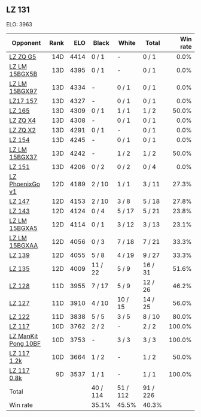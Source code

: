 ## LZ 131 ##

ELO: 3963

Opponent | Rank | ELO | Black | White | Total | Win rate
---------|-----:|----:|-------|-------|-------|-------:
[LZ ZQ G5](LZ%20ZQ%20G5.md) | 14D | 4414 | 0 / 1 | - | 0 / 1 | 0.0%
[LZ LM 15BGX5B](LZ%20LM%2015BGX5B.md) | 13D | 4395 | 0 / 1 | - | 0 / 1 | 0.0%
[LZ LM 15BGX97](LZ%20LM%2015BGX97.md) | 13D | 4334 | - | 0 / 1 | 0 / 1 | 0.0%
[LZ17 157](LZ17%20157.md) | 13D | 4327 | - | 0 / 1 | 0 / 1 | 0.0%
[LZ 165](LZ%20165.md) | 13D | 4309 | 0 / 1 | 1 / 1 | 1 / 2 | 50.0%
[LZ ZQ X4](LZ%20ZQ%20X4.md) | 13D | 4308 | - | 0 / 1 | 0 / 1 | 0.0%
[LZ ZQ X2](LZ%20ZQ%20X2.md) | 13D | 4291 | 0 / 1 | - | 0 / 1 | 0.0%
[LZ 154](LZ%20154.md) | 13D | 4245 | - | 0 / 1 | 0 / 1 | 0.0%
[LZ LM 15BGX37](LZ%20LM%2015BGX37.md) | 13D | 4242 | - | 1 / 2 | 1 / 2 | 50.0%
[LZ 151](LZ%20151.md) | 13D | 4206 | 0 / 2 | 0 / 2 | 0 / 4 | 0.0%
[LZ PhoenixGo v1](LZ%20PhoenixGo%20v1.md) | 12D | 4189 | 2 / 10 | 1 / 1 | 3 / 11 | 27.3%
[LZ 147](LZ%20147.md) | 12D | 4153 | 2 / 10 | 3 / 8 | 5 / 18 | 27.8%
[LZ 143](LZ%20143.md) | 12D | 4124 | 0 / 4 | 5 / 17 | 5 / 21 | 23.8%
[LZ LM 15BGXA5](LZ%20LM%2015BGXA5.md) | 12D | 4114 | 0 / 1 | 3 / 12 | 3 / 13 | 23.1%
[LZ LM 15BGXAA](LZ%20LM%2015BGXAA.md) | 12D | 4056 | 0 / 3 | 7 / 18 | 7 / 21 | 33.3%
[LZ 139](LZ%20139.md) | 12D | 4055 | 5 / 8 | 4 / 19 | 9 / 27 | 33.3%
[LZ 135](LZ%20135.md) | 12D | 4009 | 11 / 22 | 5 / 9 | 16 / 31 | 51.6%
[LZ 128](LZ%20128.md) | 11D | 3955 | 7 / 17 | 5 / 9 | 12 / 26 | 46.2%
[LZ 127](LZ%20127.md) | 11D | 3910 | 4 / 10 | 10 / 15 | 14 / 25 | 56.0%
[LZ 122](LZ%20122.md) | 11D | 3838 | 5 / 5 | 3 / 5 | 8 / 10 | 80.0%
[LZ 117](LZ%20117.md) | 10D | 3762 | 2 / 2 | - | 2 / 2 | 100.0%
[LZ ManKit Pong 10BF](LZ%20ManKit%20Pong%2010BF.md) | 10D | 3753 | - | 3 / 3 | 3 / 3 | 100.0%
[LZ 117 1.2k](LZ%20117%201.2k.md) | 10D | 3664 | 1 / 2 | - | 1 / 2 | 50.0%
[LZ 117 0.8k](LZ%20117%200.8k.md) | 9D | 3537 | 1 / 1 | - | 1 / 1 | 100.0%
Total | | | 40 / 114 | 51 / 112 | 91 / 226 | 
Win rate| | | 35.1% | 45.5% | 40.3% | 

